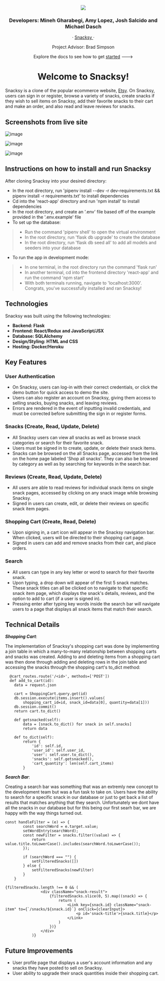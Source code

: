 <div align='center'>
  <img src="https://i.postimg.cc/LsXWGHRg/Screen-Shot-2022-07-31-at-8-30-46-PM.png"></img>
  <h3> 
    Developers: Mineh Gharabegi, Amy Lopez, Josh Salcido and Michael Dasch 
  </h3>
  <p align='center'>
    ·
    <a href="https://snacksy.herokuapp.com/">
      Snacksy
    </a>
    ·
  </p>
  <p align="center">Project Advisor: Brad Simpson</p>
  <p align='center'>
    Explore the docs to see how to get 
    <a href="https://github.com/joshsalcido/Snacksy/wiki">started</a>
    --->
  </p>
  <h1>Welcome to Snacksy!</h1>
  
</div>

Snacksy is a clone of the popular ecommerce website, [Etsy](https://www.etsy.com/). On Snacksy, users can sign in or register, browse a variety of snacks, create snacks if they wish to sell items on Snacksy, add their favorite snacks to their cart and make an order, and also read and leave reviews for snacks.


## Screenshots from live site
![image](https://user-images.githubusercontent.com/95194326/182079091-ed570dae-7390-4118-9fef-8be0ce32090f.png)

![image](https://user-images.githubusercontent.com/95194326/182079179-b0f3c448-2a59-4cc9-89ba-5910a5f478f4.png)

![image](https://user-images.githubusercontent.com/95194326/182079252-03edfed9-d284-4b15-876f-3e2276914fd2.png)


## Instructions on how to install and run Snacksy
After cloning Snacksy into your desired directory:
* In the root directory, run 'pipenv install --dev -r dev-requirements.txt && pipenv install -r requirements.txt' to install dependencies
* Cd into the 'react-app' directory and run 'npm install' to install dependencies
* In the root directory, and create an '.env' file based off of the example provided in the '.env.example' file
* To set up the database:
> * Run the command 'pipenv shell' to open the virtual environment
> * In the root directory, run 'flask db upgrade' to create the database
> * In the root directory, run 'flask db seed all' to add all models and seeders into your database
* To run the app in development mode: 
> * In one terminal, in the root directory run the command 'flask run'
> * In another terminal, cd into the frontend directory 'react-app' and run the command 'npm start'
> * With both terminals running, navigate to 'localhost:3000'. Congrats, you've successfully installed and ran Snacksy!




## Technologies
Snacksy was built using the following technologies:
* **Backend: Flask**
* **Frontend: React/Redux and JavaScript/JSX**
* **Database: SQLAlchemy**
* **Design/Styling: HTML and CSS**
* **Hosting: Docker/Heroku**

## Key Features

### User Authentication

* On Snacksy, users can log-in with their correct credentials, or click the demo button for quick access to demo the site.
* Users can also register an account on Snacksy, giving them access to selling snacks, buying snacks, and leaving reviews.
* Errors are rendered in the event of inputting invalid credentials, and must be corrected before submitting the sign in or register forms.

### Snacks (Create, Read, Update, Delete)

* All Snacksy users can view all snacks as well as browse snack categories or search for their favorite snack.
* Users must be signed in to create, update, or delete their snack items.
* Snacks can be browsed on the all Snacks page, accessed from the link on the home page labeled 'Shop all snacks'. They can also be browsed by category as well as by searching for keywords in the search bar. 

### Reviews (Create, Read, Update, Delete)

* All users are able to read reviews for individual snack items on single snack pages, accessed by clicking on any snack image while browsing Snacksy.
* Signed in users can create, edit, or delete their reviews on specific snack item pages.

### Shopping Cart (Create, Read, Delete)

* Upon signing in, a cart icon will appear in the Snacksy navigation bar. When clicked, users will be directed to their shopping cart page.
* Signed in users can add and remove snacks from their cart, and place orders. 

### Search

* All users can type in any key letter or word to search for their favorite snack.
* Upon typing, a drop down will appear of the first 5 snack matches. These snack titles can all be clicked on to navigate to that specific snack item page, which displays the snack's details, reviews, and the option to add to cart (if a user is signed in). 
* Pressing enter after typing key words inside the search bar will navigate users to a page that displays all snack items that match their search. 

## Technical Details
***Shopping Cart***:

The implementation of Snacksy's shopping cart was done by implementing a join table in which a many-to-many relationship between shopping carts and snacks was created. Adding to and deleting items from a shopping cart was then done through adding and deleting rows in the join table and accessing the snacks through the shopping cart's to_dict method:
```
  @cart_routes.route('/<id>', methods=['POST'])
  def add_to_cart(id):
    data = request.json

    cart = ShoppingCart.query.get(id)
    db.session.execute(items.insert().values(
        shopping_cart_id=id, snack_id=data[0], quantity=data[1]))
    db.session.commit()
    return cart.to_dict()
```
```
    def getsnacked(self):
        data = [snack.to_dict() for snack in self.snacks]
        return data

    def to_dict(self):
        return {
            'id': self.id,
            'user_id': self.user_id,
            'user': self.user.to_dict(),
            'snacks': self.getsnacked(),
            'cart_quantity': len(self.cart_items)
        }
```
***Search Bar***:

Creating a search bar was something that was an extremly new concept to the development team but was a fun task to take on. Users have the ability to search for a specific snack in our database or just to get back a list of results that matches anything that they search. Unfortunately we dont have all the snacks in our database but for this being our first searh bar, we are happy with the way things turned out. 

```
const handleFilter = (e) => {
        const searchWord = e.target.value;
        setWordEntry(searchWord);
        const newFilter = snacks.filter((value) => {
            return value.title.toLowerCase().includes(searchWord.toLowerCase());
        });

        if (searchWord === "") {
            setFilteredSnacks([])
        } else {
            setFilteredSnacks(newFilter)
        }
    }
```
```
{filteredSnacks.length !== 0 && (
                <div className="snack-result">
                    {filteredSnacks.slice(0, 5).map((snack) => {
                        return (
                            <Link key={snack.id} className="snack-item" to={`/snacks/${snack.id}`} onClick={clearInput}>
                                <p id='snack-title'>{snack.title}</p>
                            </Link>
                        )
                    })}
                </div>
            )}
```


## Future Improvements
* User profile page that displays a user's account information and any snacks they have posted to sell on Snacksy.
* User ability to upgrade their snack quantities inside their shopping cart.
